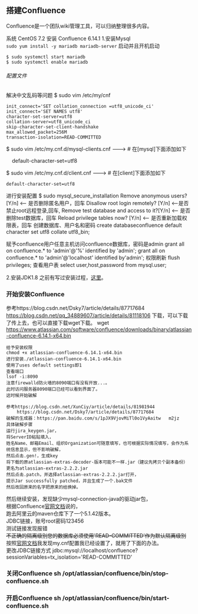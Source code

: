 ## 搭建Confluence

Confluence是一个团队wiki管理工具，可以归纳整理很多内容。

系统  CentOS 7.2
安装 Confluence 6.14.1
1.安装Mysql  
```sudo yum install -y mariadb mariadb-server```
启动并且开机启动
```
$ sudo systemctl start mariadb  
$ sudo systemctl enable mariadb
```
###### 配置文件
解决中文乱码等问题
$ sudo vim /etc/my/cnf 

```
init_connect='SET collation_connection =utf8_unicode_ci'
init_connect='SET NAMES utf8'
character-set-server=utf8
collation-server=utf8_unicode_ci
skip-character-set-client-handshake
max_allowed_packet=256M
transaction-isolation=READ-COMMITTED
```
$ sudo vim /etc/my.cnf.d/mysql-clients.cnf ---> # 在[mysql]下面添加如下

    default-character-set=utf8

$ sudo vim /etc/my.cnf.d/client.cnf ---> # 在[client]下面添加如下

    default-character-set=utf8
进行安装配置
$ sudo mysql_secure_installation
Remove anonymous users? [Y/n] <– 是否删除匿名用户，回车
Disallow root login remotely? [Y/n] <–是否禁止root远程登录,回车,
Remove test database and access to it?[Y/n] <– 是否删除test数据库，回车
Reload privilege tables now? [Y/n] <– 是否重新加载权限表，回车
创建数据库、用户名和密码
create databaseconfluence default character set utf8 collate utf8_bin;

赋予confluence用户任意主机访问confluence数据库，密码是admin
grant all on confluence.* to 'admin'@'%' identified by 'admin';
grant all on confluence.* to 'admin'@'localhost' identified by'admin';
权限刷新
flush privileges;
查看用户表
select user,host,password from mysql.user;

2.安装JDK1.8
  之前有写过安装过程，[这里](https://github.com/Koooooo-7/Koy-s-library/blob/master/%E5%AE%89%E8%A3%85JDK1.8u201)。
  
  
### 开始安装Confluence
参考https://blog.csdn.net/Dsky7/article/details/87717684
    https://blog.csdn.net/qq_34889607/article/details/81118106
下载，可以下载了传上去，也可以直接下载wget下载。
wget https://www.atlassian.com/software/confluence/downloads/binary/atlassian-confluence-6.14.1-x64.bin
```
给予安装权限
chmod +x atlassian-confluence-6.14.1-x64.bin 
进行安装./atlassian-confluence-6.14.1-x64.bin 
使用了uses default settings即1
查看端口
lsof -i:8090
注意firewalld防火墙的8090端口有没有开放...。
此时访问服务器8090端口已经可以看到界面了。
这时候开始破解
```
```
参考https://blog.csdn.net/XunCiy/article/details/81981944
    https://blog.csdn.net/Dsky7/article/details/87717684
破解的生成器：https://pan.baidu.com/s/1pJX9VjovMiTl0o1VyAaitw   m2jz   
具体破解步骤
运行jira_keygen.jar，
将ServerID粘贴填入，
姓名Name、邮箱Email、组织Organization可随意填写，也可根据实际情况填写，会作为系统信息显示，但不影响破解，
然后点击.gen!，生成key
将下载的原atlassian-extras-decoder-版本可能不一样.jar（建议先拷贝个副本备份）更名为atlassian-extras-2.2.2.jar
然后点击.patch，并选择atlassian-extras-2.2.2.jar打开，
提示Jar successfully patched，并且生成了一个.bak文件
然后改回原来的名字把原来的给换掉。
```
然后继续安装，发现缺少mysql-connection-java的驱动jar包，  
根据Confluence[官网文档](https://confluence.atlassian.com/doc/database-jdbc-drivers-171742.html)说的，  
跑去阿里云的maven仓库下了一个5.1.42版本。  
JDBC链接，账号root密码123456  
测试链接发现报错  
~~不正确的隔离级别您的数据库必须使用'READ-COMMITTED'作为默认隔离级别~~  
按照[官网文档](https://confluence.atlassian.com/confkb/confluence-fails-to-start-and-throws-mysql-session-isolation-level-repeatable-read-is-no-longer-supported-error-241568536.html)我发现my.cnf配置我已经设置了，就用了下面的办法。  
更改JDBC链接方式 jdbc:mysql://localhost/confluence?sessionVariables=tx_isolation='READ-COMMITTED'



### 关闭Confluence sh /opt/atlassian/confluence/bin/stop-confluence.sh
### 开启Confluence sh /opt/atlassian/confluence/bin/start-confluence.sh



 


